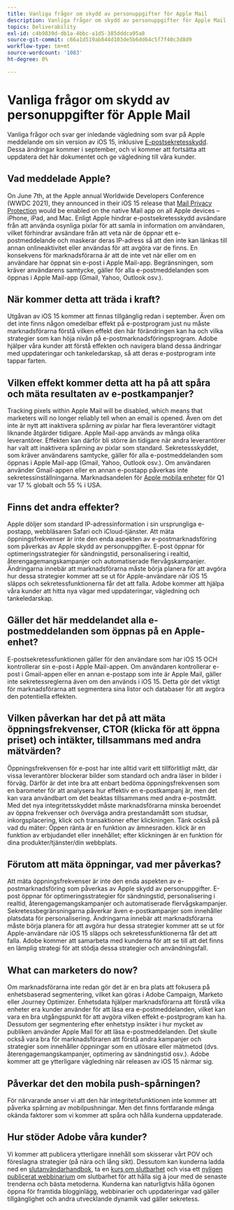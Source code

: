 ```yaml
---
title: Vanliga frågor om skydd av personuppgifter för Apple Mail
description: Vanliga frågor om skydd av personuppgifter för Apple Mail
topics: Deliverability
exl-id: c4b9839d-db1a-4bbc-a1d5-385dddca95a8
source-git-commit: c66a1d519ab844d103de5b6dd64c5f7f40c3d8d9
workflow-type: tm+mt
source-wordcount: '1083'
ht-degree: 0%

---
```


# Vanliga frågor om skydd av personuppgifter för Apple Mail

Vanliga frågor och svar ger inledande vägledning som svar på Apple meddelande om sin version av iOS 15, inklusive [E-postsekretesskydd](https://www.apple.com/newsroom/2021/06/apple-advances-its-privacy-leadership-with-ios-15-ipados-15-macos-monterey-and-watchos-8/). Dessa ändringar kommer i september, och vi kommer att fortsätta att uppdatera det här dokumentet och ge vägledning till våra kunder.

## Vad meddelade Apple?

On June 7th, at the Apple annual Worldwide Developers Conference (WWDC 2021), they announced in their iOS 15 release that [Mail Privacy Protection](https://www.apple.com/newsroom/2021/06/apple-advances-its-privacy-leadership-with-ios-15-ipados-15-macos-monterey-and-watchos-8/) would be enabled on the native Mail app on all Apple devices – iPhone, iPad, and Mac. Enligt Apple hindrar e-postsekretesskydd avsändare från att använda osynliga pixlar för att samla in information om användaren, vilket förhindrar avsändare från att veta när de öppnar ett e-postmeddelande och maskerar deras IP-adress så att den inte kan länkas till annan onlineaktivitet eller användas för att avgöra var de finns. En konsekvens för marknadsförarna är att de inte vet när eller om en användare har öppnat sin e-post i Apple Mail-app. Begränsningen, som kräver användarens samtycke, gäller för alla e-postmeddelanden som öppnas i Apple Mail-app (Gmail, Yahoo, Outlook osv.).

## När kommer detta att träda i kraft?

Utgåvan av iOS 15 kommer att finnas tillgänglig redan i september. Även om det inte finns någon omedelbar effekt på e-postprogram just nu måste marknadsförarna förstå vilken effekt den här förändringen kan ha och vilka strategier som kan höja nivån på e-postmarknadsföringsprogram. Adobe hjälper våra kunder att förstå effekten och navigera bland dessa ändringar med uppdateringar och tankeledarskap, så att deras e-postprogram inte tappar farten.

## Vilken effekt kommer detta att ha på att spåra och mäta resultaten av e-postkampanjer?

Tracking pixels within Apple Mail will be disabled, which means that marketers will no longer reliably tell when an email is opened. Även om det inte är nytt att inaktivera spårning av pixlar har flera leverantörer vidtagit liknande åtgärder tidigare. Apple Mail-app används av många olika leverantörer. Effekten kan därför bli större än tidigare när andra leverantörer har valt att inaktivera spårning av pixlar som standard. Sekretessskyddet, som kräver användarens samtycke, gäller för alla e-postmeddelanden som öppnas i Apple Mail-app (Gmail, Yahoo, Outlook osv.). Om användaren använder Gmail-appen eller en annan e-postapp påverkas inte sekretessinställningarna. Marknadsandelen för [Apple mobila enheter](https://www.counterpointresearch.com/global-smartphone-share/) för Q1 var 17 % globalt och 55 % i USA.

## Finns det andra effekter?

Apple döljer som standard IP-adressinformation i sin ursprungliga e-postapp, webbläsaren Safari och iCloud-tjänster. Att mäta öppningsfrekvenser är inte den enda aspekten av e-postmarknadsföring som påverkas av Apple skydd av personuppgifter. E-post öppnar för optimeringsstrategier för sändningstid, personalisering i realtid, återengagemangskampanjer och automatiserade flervågskampanjer. Ändringarna innebär att marknadsförarna måste börja planera för att avgöra hur dessa strategier kommer att se ut för Apple-användare när iOS 15 släpps och sekretessfunktionerna får det att falla. Adobe kommer att hjälpa våra kunder att hitta nya vägar med uppdateringar, vägledning och tankeledarskap.

## Gäller det här meddelandet alla e-postmeddelanden som öppnas på en Apple-enhet?

E-postsekretessfunktionen gäller för den användare som har iOS 15 OCH kontrollerar sin e-post i Apple Mail-appen. Om användaren kontrollerar e-post i Gmail-appen eller en annan e-postapp som inte är Apple Mail, gäller inte sekretessreglerna även om den används i iOS 15. Detta gör det viktigt för marknadsförarna att segmentera sina listor och databaser för att avgöra den potentiella effekten.

## Vilken påverkan har det på att mäta öppningsfrekvenser, CTOR (klicka för att öppna priset) och intäkter, tillsammans med andra mätvärden?

Öppningsfrekvensen för e-post har inte alltid varit ett tillförlitligt mått, där vissa leverantörer blockerar bilder som standard och andra läser in bilder i förväg. Därför är det inte bra att enbart bedöma öppningsfrekvensen som en barometer för att analysera hur effektiv en e-postkampanj är, men det kan vara användbart om det beaktas tillsammans med andra e-postmått. Med det nya integritetsskyddet måste marknadsförarna minska beroendet av öppna frekvenser och överväga andra prestandamått som studsar, inkorgsplacering, klick och transaktioner efter klickningen. Tänk också på vad du mäter: Öppen ränta är en funktion av ämnesraden. klick är en funktion av erbjudandet eller innehållet; efter klickningen är en funktion för dina produkter/tjänster/din webbplats.

## Förutom att mäta öppningar, vad mer påverkas?

Att mäta öppningsfrekvenser är inte den enda aspekten av e-postmarknadsföring som påverkas av Apple skydd av personuppgifter. E-post öppnar för optimeringsstrategier för sändningstid, personalisering i realtid, återengagemangskampanjer och automatiserade flervågskampanjer. Sekretessbegränsningarna påverkar även e-postkampanjer som innehåller platsdata för personalisering. Ändringarna innebär att marknadsförarna måste börja planera för att avgöra hur dessa strategier kommer att se ut för Apple-användare när iOS 15 släpps och sekretessfunktionerna får det att falla. Adobe kommer att samarbeta med kunderna för att se till att det finns en lämplig strategi för att stödja dessa strategier och användningsfall.

## What can marketers do now?

Om marknadsförarna inte redan gör det är en bra plats att fokusera på enhetsbaserad segmentering, vilket kan göras i Adobe Campaign, Marketo eller Journey Optimizer. Enhetsdata hjälper marknadsförarna att förstå vilka enheter era kunder använder för att läsa era e-postmeddelanden, vilket kan vara en bra utgångspunkt för att avgöra vilken effekt e-postprogram kan ha. Dessutom ger segmentering efter enhetstyp insikter i hur mycket av publiken använder Apple Mail för att läsa e-postmeddelanden. Det skulle också vara bra för marknadsföraren att förstå andra kampanjer och strategier som innehåller öppningar som en utlösare eller mätmetod (dvs. återengagemangskampanjer, optimering av sändningstid osv.). Adobe kommer att ge ytterligare vägledning när releasen av iOS 15 närmar sig.

## Påverkar det den mobila push-spårningen?

För närvarande anser vi att den här integritetsfunktionen inte kommer att påverka spårning av mobilpushningar. Men det finns fortfarande många okända faktorer som vi kommer att spåra och hålla kunderna uppdaterade.

## Hur stöder Adobe våra kunder?

Vi kommer att publicera ytterligare innehåll som skisserar vårt POV och föreslagna strategier (på nära och lång sikt). Dessutom kan kunderna ladda ned en [slutanvändarhandbok](../introduction.md), ta en [kurs om slutbarhet](http://bit.ly/Deliverability-Course) och visa ett [nyligen publicerat webbinarium](https://primetime.bluejeans.com/a2m/events/playback/29edda30-a9b8-4e4b-a460-e829c02c912a) om slutbarhet för att hålla sig à jour med de senaste trenderna och bästa metoderna. Kunderna kan naturligtvis hålla ögonen öppna för framtida blogginlägg, webbinarier och uppdateringar vad gäller tillgänglighet och andra utvecklande dynamik vad gäller sekretess.
